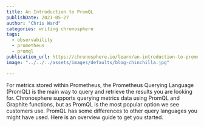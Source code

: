 ```yaml
---
title: An Introduction to PromQL
publishDate: 2021-05-27
author: "Chris Ward"
categories: writing chronosphere
tags: 
  - observability
  - prometheus
  - promql
publication_url: https://chronosphere.io/learn/an-introduction-to-promql/
image: "../../../assets/images/defaults/blog-chinchilla.jpg"

---
```


For metrics stored within Prometheus, the Prometheus Querying Language (PromQL) is the main way to query and retrieve the results you are looking for. Chronosphere supports querying metrics data using PromQL and Graphite functions, but as PromQL is the most popular option we see customers use. PromQL has some differences to other query languages you might have used. Here is an overview guide to get you started.